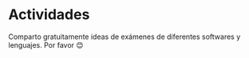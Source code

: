 # Actividades
Comparto gratuitamente ideas de exámenes de diferentes softwares y lenguajes.
Por favor :blush:


